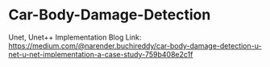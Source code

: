 # Car-Body-Damage-Detection
Unet, Unet++ Implementation
Blog Link: https://medium.com/@narender.buchireddy/car-body-damage-detection-u-net-u-net-implementation-a-case-study-759b408e2c1f
